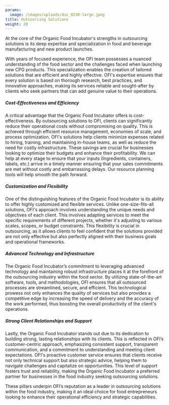 ```yaml
---
params:
  image: /images/uploads/dsc_0130-large.jpeg
title: Outsourcing Solutions
weight: 20
---
```


At the core of the Organic Food Incubator's strengths in outsourcing solutions is its deep expertise and specialization in food and beverage manufacturing and new product launches.

<!--more-->

With years of focused experience, the OFI team possesses a nuanced understanding of the food sector and the challenges faced when launching new CPG products. This specialization enables the creation of tailored solutions that are efficient and highly effective. OFI's expertise ensures that every solution is based on thorough research, best practices, and innovative approaches, making its services reliable and sought-after by clients who seek partners that can add genuine value to their operations.

##### Cost-Effectiveness and Efficiency

A critical advantage that the Organic Food Incubator offers is cost-effectiveness. By outsourcing solutions to OFI, clients can significantly reduce their operational costs without compromising on quality. This is achieved through efficient resource management, economies of scale, and process optimization. OFI's solutions help clients minimize expenses related to hiring, training, and maintaining in-house teams, as well as reduce the need for costly infrastructure. These savings are crucial for businesses looking to optimize their budgets and enhance their profitability. We can help at every stage to ensure that your inputs (Ingredients, containers, labels, etc.) arrive in a timely manner ensuring that your sales commitments are met without costly and embarrassing delays. Our resource planning tools will help smooth the path forward.

##### Customization and Flexibility

One of the distinguishing features of the Organic Food Incubator is its ability to offer highly customized and flexible services. Unlike one-size-fits-all solutions, OFI's approach involves understanding the unique needs and objectives of each client. This involves adapting services to meet the specific requirements of different projects, whether it's adjusting to various scales, scopes, or budget constraints. This flexibility is crucial in outsourcing, as it allows clients to feel confident that the solutions provided are not only effective but also perfectly aligned with their business goals and operational frameworks.

##### Advanced Technology and Infrastructure

The Organic Food Incubator’s commitment to leveraging advanced technology and maintaining robust infrastructure places it at the forefront of the outsourcing industry within the food sector. By utilizing state-of-the-art software, tools, and methodologies, OFI ensures that all outsourced processes are streamlined, secure, and efficient. This technological prowess not only enhances the quality of services but also provides a competitive edge by increasing the speed of delivery and the accuracy of the work performed, thus boosting the overall productivity of the client's operations.

##### Strong Client Relationships and Support

Lastly, the Organic Food Incubator stands out due to its dedication to building strong, lasting relationships with its clients. This is reflected in OFI’s customer-centric approach, emphasizing consistent support, transparent communication, and a commitment to understanding and meeting client expectations. OFI's proactive customer service ensures that clients receive not only technical support but also strategic advice, helping them to navigate challenges and capitalize on opportunities. This level of support fosters trust and reliability, making the Organic Food Incubator a preferred partner for businesses in the food industry seeking outsourcing solutions.

These pillars underpin OFI’s reputation as a leader in outsourcing solutions within the food industry, making it an ideal choice for food entrepreneurs looking to enhance their operational efficiency and strategic capabilities.
